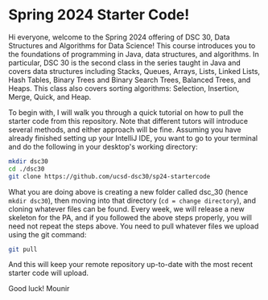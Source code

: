 ﻿# Spring 2024 Starter Code!

Hi everyone, welcome to the Spring 2024 offering of DSC 30, Data Structures and Algorithms for Data Science! 
This course introduces you to the foundations of programming in Java, data structures, and algorithms. In particular, DSC 30 is the second class in the series taught in Java and covers data structures including Stacks, Queues, Arrays, Lists, Linked Lists, Hash Tables, Binary Trees and Binary Search Trees, Balanced Trees, and Heaps. This class also covers sorting algorithms: Selection, Insertion, Merge, Quick, and Heap.

To begin with, I will walk you through a quick tutorial on how to pull the starter code from this repository. Note that different tutors will introduce several methods, and either approach will be fine. 
Assuming you have already finished setting up your IntelliJ IDE, you want to go to your terminal and do the following in your desktop's working directory:

```bash
mkdir dsc30
cd ./dsc30
git clone https://github.com/ucsd-dsc30/sp24-startercode
```

What you are doing above is creating a new folder called dsc_30 (hence `mkdir dsc30`), then moving into that directory (`cd = change directory`), and cloning whatever files can be found. 
Every week, we will release a new skeleton for the PA, and if you followed the above steps properly, you will need not repeat the steps above. You need to pull whatever files we upload using the git command:

```bash
git pull
```
And this will keep your remote repository up-to-date with the most recent starter code will upload.

Good luck!
Mounir
